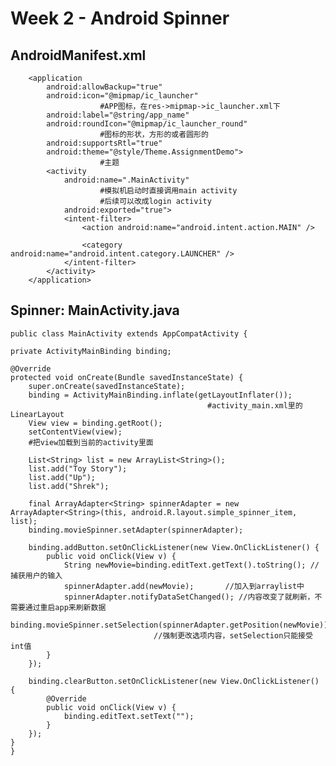 # Week 2 - Android Spinner

## AndroidManifest.xml

        <application
            android:allowBackup="true"
            android:icon="@mipmap/ic_launcher" 
                        #APP图标，在res->mipmap->ic_launcher.xml下
            android:label="@string/app_name"
            android:roundIcon="@mipmap/ic_launcher_round"
                        #图标的形状，方形的或者圆形的
            android:supportsRtl="true"
            android:theme="@style/Theme.AssignmentDemo">
                        #主题
            <activity
                android:name=".MainActivity"
                        #模拟机启动时直接调用main activity
                        #后续可以改成login activity
                android:exported="true">
                <intent-filter>
                    <action android:name="android.intent.action.MAIN" />

                    <category android:name="android.intent.category.LAUNCHER" />
                </intent-filter>
            </activity>
        </application>

## Spinner: MainActivity.java

    public class MainActivity extends AppCompatActivity {

    private ActivityMainBinding binding;

    @Override
    protected void onCreate(Bundle savedInstanceState) {
        super.onCreate(savedInstanceState);
        binding = ActivityMainBinding.inflate(getLayoutInflater());
                                                #activity_main.xml里的LinearLayout
        View view = binding.getRoot();
        setContentView(view);
        #把view加载到当前的activity里面

        List<String> list = new ArrayList<String>();
        list.add("Toy Story");
        list.add("Up");
        list.add("Shrek");

        final ArrayAdapter<String> spinnerAdapter = new ArrayAdapter<String>(this, android.R.layout.simple_spinner_item, list);
        binding.movieSpinner.setAdapter(spinnerAdapter);

        binding.addButton.setOnClickListener(new View.OnClickListener() {
            public void onClick(View v) {
                String newMovie=binding.editText.getText().toString(); //捕获用户的输入
                spinnerAdapter.add(newMovie);       //加入到arraylist中
                spinnerAdapter.notifyDataSetChanged(); //内容改变了就刷新，不需要通过重启app来刷新数据
                binding.movieSpinner.setSelection(spinnerAdapter.getPosition(newMovie));
                                    //强制更改选项内容，setSelection只能接受int值
            }
        });

        binding.clearButton.setOnClickListener(new View.OnClickListener() {
            @Override
            public void onClick(View v) {
                binding.editText.setText("");
            }
        });
    }
    }
